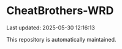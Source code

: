 # CheatBrothers-WRD

Last updated: 2025-05-30 12:16:13

This repository is automatically maintained.
